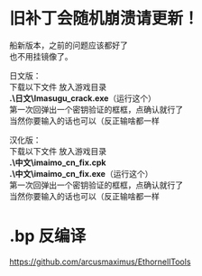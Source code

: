 # 旧补丁会随机崩溃请更新！
船新版本，之前的问题应该都好了  
也不用挂镜像了。  

日文版：  
下载以下文件 放入游戏目录  
**.\日文\Imasugu_crack.exe**（运行这个）  
第一次回弹出一个密钥验证的框框，点确认就行了  
当然你要输入的话也可以（反正输啥都一样  

汉化版：  
下载以下文件 放入游戏目录  
**.\中文\imaimo_cn_fix.cpk**  
**.\中文\imaimo_cn_fix.exe**（运行这个）  
第一次回弹出一个密钥验证的框框，点确认就行了  
当然你要输入的话也可以（反正输啥都一样  

# .bp 反编译
https://github.com/arcusmaximus/EthornellTools
